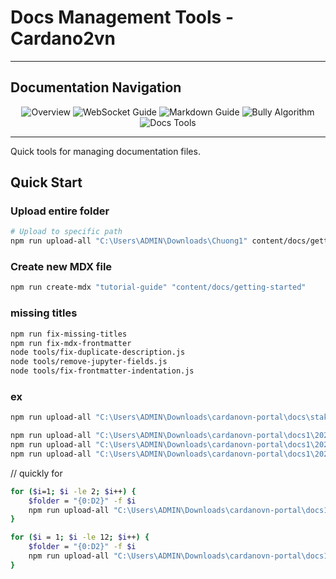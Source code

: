 # Docs Management Tools - Cardano2vn

---
## Documentation Navigation

<div align="center">
  <a href="#overview" style="text-decoration: none;">
    <img src="https://img.shields.io/badge/Overview-Main_README-blue?style=for-the-badge" alt="Overview" />
  </a>
  <a href="scripts/WEBSOCKET_README.md" style="text-decoration: none;">
    <img src="https://img.shields.io/badge/WebSocket-Real--time_System-orange?style=for-the-badge" alt="WebSocket Guide" />
  </a>
  <a href="tools/MARKDOWN_GUIDE_EN.md" style="text-decoration: none;">
    <img src="https://img.shields.io/badge/Markdown_Guide-English_Guide-green?style=for-the-badge" alt="Markdown Guide" />
  </a>
  <a href="BULLY_ALGORITHM_IMPLEMENTATION.md" style="text-decoration: none;">
    <img src="https://img.shields.io/badge/Bully_Algorithm-Distributed_System-red?style=for-the-badge" alt="Bully Algorithm" />
  </a>
  <a href="tools/README.md" style="text-decoration: none;">
    <img src="https://img.shields.io/badge/Docs_Tools-Automation-purple?style=for-the-badge" alt="Docs Tools" />
  </a>
</div>

---

Quick tools for managing documentation files.

## Quick Start

### Upload entire folder
```bash
# Upload to specific path
npm run upload-all "C:\Users\ADMIN\Downloads\Chuong1" content/docs/getting-started/Chuong1
```

### Create new MDX file
```bash
npm run create-mdx "tutorial-guide" "content/docs/getting-started"
```
### missing titles
```bash
npm run fix-missing-titles
npm run fix-mdx-frontmatter
node tools/fix-duplicate-description.js
node tools/remove-jupyter-fields.js
node tools/fix-frontmatter-indentation.js
```

### ex
```bash
npm run upload-all "C:\Users\ADMIN\Downloads\cardanovn-portal\docs\stake-pool-course\handbook" content/docs/getting-started/docs/stake-pool-course/handbook

npm run upload-all "C:\Users\ADMIN\Downloads\cardanovn-portal\docs1\2020\01" content/docs/getting-started/docs1/2020/01
npm run upload-all "C:\Users\ADMIN\Downloads\cardanovn-portal\docs1\2020\02" content/docs/getting-started/docs1/2020/02
npm run upload-all "C:\Users\ADMIN\Downloads\cardanovn-portal\docs1\2022\01" content/docs/getting-started/docs1/2022/01
```
// quickly for
```bash
for ($i=1; $i -le 2; $i++) {
    $folder = "{0:D2}" -f $i
    npm run upload-all "C:\Users\ADMIN\Downloads\cardanovn-portal\docs1\2020\$folder" "content/docs/getting-started/docs1/2020/$folder"
}

for ($i = 1; $i -le 12; $i++) {
    $folder = "{0:D2}" -f $i
    npm run upload-all "C:\Users\ADMIN\Downloads\cardanovn-portal\docs1\2022\$folder" "content/docs/getting-started/docs1/2022/$folder"
}



```

